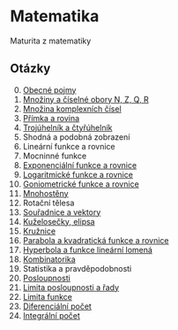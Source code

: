 # Matematika

Maturita z matematiky

## Otázky

0. [Obecné pojmy](./pages/0-Obecn%C3%A9%20pojmy/_.md)
1. [Množiny a číselné obory N, Z, Q, R](./pages/1-Mnoz%CC%8Ciny%20a%20c%CC%8Ci%CC%81selne%CC%81%20obory%20N%2C%20Z%2C%20Q%2C%20R/_.md)
2. [Množina komplexních čísel](./pages/2-Množina%20komplexních%20čísel/_.md)
3. [Přímka a rovina](./pages/3-Pr%CC%8Ci%CC%81mka%20a%20rovina/_.md)
4. [Trojúhelník a čtyřúhelník](./pages/4-Troju%CC%81helni%CC%81k%20a%20c%CC%8Ctyr%CC%8Cu%CC%81helni%CC%81k/_.md)
5. Shodná a podobná zobrazení
6. Lineární funkce a rovnice
7. Mocninné funkce
8. [Exponenciální funkce a rovnice](./pages/8-Exponencia%CC%81lni%CC%81%20funkce%20a%20rovnice/_.md)
9. [Logaritmické funkce a rovnice](./pages/9-Logaritmicke%CC%81%20funkce%20a%20rovnice/_.md)
10. [Goniometrické funkce a rovnice](./pages/10-Goniometricke%CC%81%20funkce%20a%20rovnice/_.md)
11. [Mnohostěny](./pages/11-Mnohostěny/_.md)
12. Rotační tělesa
13. [Souřadnice a vektory](./pages/13-Sour%CC%8Cadnice%20a%20vektory/_.md)
14. [Kuželosečky, elipsa](./pages/14-Ku%C5%BEelose%C4%8Dky%2C%20elipsa/_.md)
15. [Kružnice](./pages/15-Kruz%CC%8Cnice/_.md)
16. [Parabola a kvadratická funkce a rovnice](./pages/16-Parabola%20a%20kvadratick%C3%A1%20funkce%20a%20rovnice/_.md)
17. [Hyperbola a funkce lineární lomená](./pages/16-Hyperbola%20a%20funkce%20line%C3%A1rn%C3%AD%20lomen%C3%A1/_.md)
18. [Kombinatorika](./pages/18-Kombinatorika/_.md)
19. Statistika a pravděpodobnosti
20. [Posloupnosti](./pages/20-Posloupnosti/_.md)
21. [Limita posloupnosti a řady](./pages/21-Limita%20posloupnosti%20a%20r%CC%8Cady/_.md)
22. [Limita funkce](./pages/22-Limita%20funkce/_.md)
23. [Diferenciální počet](./pages/23-Diferenci%C3%A1ln%C3%AD%20po%C4%8Det/_.md)
24. [Integrální počet](./pages/24-Integrální%20počet/_.md)
